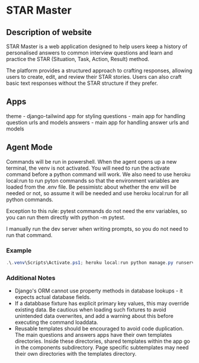 # STAR Master

## Description of website

STAR Master is a web application designed to help users keep a history of personalised answers to common interview questions and learn and practice the STAR (Situation, Task, Action, Result) method.

The platform provides a structured approach to crafting responses, allowing users to create, edit, and review their STAR stories. Users can also craft basic text responses without the STAR structure if they prefer.

## Apps

theme - django-tailwind app for styling
questions - main app for handling question urls and models
answers - main app for handling answer urls and models

## Agent Mode

Commands will be run in powershell. When the agent opens up a new terminal, the venv is not activated. You will need to run the activate command before a python command will work. We also need to use heroku local:run to run pyton commands so that the environment variables are loaded from the .env file. Be pessimistc about whether the env will be needed or not, so assume it will be needed and use heroku local:run for all python commands.

Exception to this rule: pytest commands do not need the env variables, so you can run them directly with python -m pytest.

I manually run the dev server when writing prompts, so you do not need to run that command.

### Example

```powershell
.\.venv\Scripts\Activate.ps1; heroku local:run python manage.py runserver
```

### Additional Notes

- Django's ORM cannot use property methods in database lookups - it expects actual database fields.
- If a databbase fixture has explicit primary key values, this may override existing data. Be cautious when loading such fixtures to avoid unintended data overwrites, and add a warning about this before executing the command loaddata.
- Reusable templates should be encouraged to avoid code duplication. The main questions and answers apps have their own templates directories. Inside these directories, shared templates within the app go in the components subdirectory. Page specific subtemplates may need their own directories with the templates directory.
